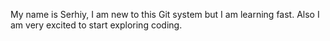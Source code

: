 My name is Serhiy, I am new to this Git system but I am learning fast.
Also I am very excited to start exploring coding.
